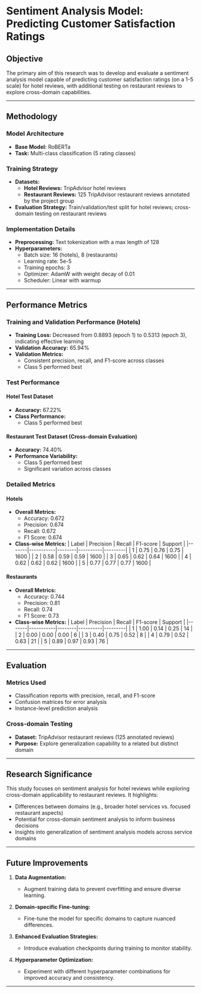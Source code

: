 # Sentiment Analysis Model: Predicting Customer Satisfaction Ratings

## Objective
The primary aim of this research was to develop and evaluate a sentiment analysis model capable of predicting customer satisfaction ratings (on a 1-5 scale) for hotel reviews, with additional testing on restaurant reviews to explore cross-domain capabilities.

---

## Methodology

### Model Architecture
- **Base Model:** RoBERTa
- **Task:** Multi-class classification (5 rating classes)

### Training Strategy
- **Datasets:**
  - **Hotel Reviews:** TripAdvisor hotel reviews
  - **Restaurant Reviews:** 125 TripAdvisor restaurant reviews annotated by the project group
- **Evaluation Strategy:** Train/validation/test split for hotel reviews; cross-domain testing on restaurant reviews

### Implementation Details
- **Preprocessing:** Text tokenization with a max length of 128
- **Hyperparameters:**
  - Batch size: 16 (hotels), 8 (restaurants)
  - Learning rate: 5e-5
  - Training epochs: 3
  - Optimizer: AdamW with weight decay of 0.01
  - Scheduler: Linear with warmup

---

## Performance Metrics

### Training and Validation Performance (Hotels)
- **Training Loss:** Decreased from 0.8893 (epoch 1) to 0.5313 (epoch 3), indicating effective learning
- **Validation Accuracy:** 65.94%
- **Validation Metrics:**
  - Consistent precision, recall, and F1-score across classes
  - Class 5 performed best

### Test Performance

#### Hotel Test Dataset
- **Accuracy:** 67.22%
- **Class Performance:**
  - Class 5 performed best

#### Restaurant Test Dataset (Cross-domain Evaluation)
- **Accuracy:** 74.40%
- **Performance Variability:**
  - Class 5 performed best
  - Significant variation across classes

### Detailed Metrics
#### Hotels
- **Overall Metrics:**
  - Accuracy: 0.672
  - Precision: 0.674
  - Recall: 0.672
  - F1 Score: 0.674
- **Class-wise Metrics:**
  | Label | Precision | Recall | F1-score | Support |
  |-------|-----------|--------|----------|---------|
  | 1     | 0.75      | 0.76   | 0.75     | 1600    |
  | 2     | 0.58      | 0.59   | 0.59     | 1600    |
  | 3     | 0.65      | 0.62   | 0.64     | 1600    |
  | 4     | 0.62      | 0.62   | 0.62     | 1600    |
  | 5     | 0.77      | 0.77   | 0.77     | 1600    |

#### Restaurants
- **Overall Metrics:**
  - Accuracy: 0.744
  - Precision: 0.81
  - Recall: 0.74
  - F1 Score: 0.73
- **Class-wise Metrics:**
  | Label | Precision | Recall | F1-score | Support |
  |-------|-----------|--------|----------|---------|
  | 1     | 1.00      | 0.14   | 0.25     | 14      |
  | 2     | 0.00      | 0.00   | 0.00     | 6       |
  | 3     | 0.40      | 0.75   | 0.52     | 8       |
  | 4     | 0.79      | 0.52   | 0.63     | 21      |
  | 5     | 0.89      | 0.97   | 0.93     | 76      |

---

## Evaluation

### Metrics Used
- Classification reports with precision, recall, and F1-score
- Confusion matrices for error analysis
- Instance-level prediction analysis

### Cross-domain Testing
- **Dataset:** TripAdvisor restaurant reviews (125 annotated reviews)
- **Purpose:** Explore generalization capability to a related but distinct domain

---

## Research Significance
This study focuses on sentiment analysis for hotel reviews while exploring cross-domain applicability to restaurant reviews. It highlights:
- Differences between domains (e.g., broader hotel services vs. focused restaurant aspects)
- Potential for cross-domain sentiment analysis to inform business decisions
- Insights into generalization of sentiment analysis models across service domains

---

## Future Improvements

1. **Data Augmentation:**
   - Augment training data to prevent overfitting and ensure diverse learning.

2. **Domain-specific Fine-tuning:**
   - Fine-tune the model for specific domains to capture nuanced differences.

3. **Enhanced Evaluation Strategies:**
   - Introduce evaluation checkpoints during training to monitor stability.

4. **Hyperparameter Optimization:**
   - Experiment with different hyperparameter combinations for improved accuracy and consistency.

---
